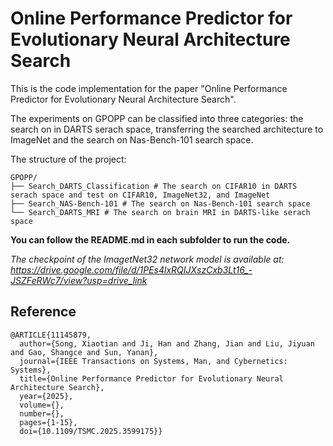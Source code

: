# Online Performance Predictor for Evolutionary Neural Architecture Search

This is the code implementation for the paper "Online Performance Predictor for Evolutionary Neural Architecture Search".

The experiments on GPOPP can be classified into three categories: the search on  in DARTS serach space, transferring the searched architecture to ImageNet and the search on Nas-Bench-101 search space.

The structure of the project:
```
GPOPP/
├── Search_DARTS_Classification # The search on CIFAR10 in DARTS serach space and test on CIFAR10, ImageNet32, and ImageNet 
├── Search_NAS-Bench-101 # The search on Nas-Bench-101 search space
└── Search_DARTS_MRI # The search on brain MRI in DARTS-like serach space
```

**You can follow the README.md in each subfolder to run the code.**

*The checkpoint of the ImagetNet32 network model is available at: https://drive.google.com/file/d/1PEs4lxRQIJXszCxb3Lt16_-JSZFeRWc7/view?usp=drive_link*

## Reference
```
@ARTICLE{11145879,
  author={Song, Xiaotian and Ji, Han and Zhang, Jian and Liu, Jiyuan and Gao, Shangce and Sun, Yanan},
  journal={IEEE Transactions on Systems, Man, and Cybernetics: Systems}, 
  title={Online Performance Predictor for Evolutionary Neural Architecture Search}, 
  year={2025},
  volume={},
  number={},
  pages={1-15},
  doi={10.1109/TSMC.2025.3599175}}
```
